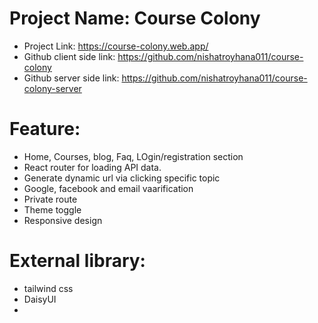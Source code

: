 # Project Name: Course Colony
* Project Link: https://course-colony.web.app/
* Github client side link: https://github.com/nishatroyhana011/course-colony
* Github server side link: https://github.com/nishatroyhana011/course-colony-server


# Feature:
* Home, Courses, blog, Faq, LOgin/registration section
* React router for loading API data. 
* Generate dynamic url via clicking specific topic
* Google, facebook and email vaarification
* Private route
* Theme toggle
* Responsive design

# External library:
* tailwind css
* DaisyUI
* 
